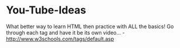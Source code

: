 # You-Tube-Ideas

What better way to learn HTML then practice with ALL the basics! Go through each tag and have it be its own video...
-http://www.w3schools.com/tags/default.asp

